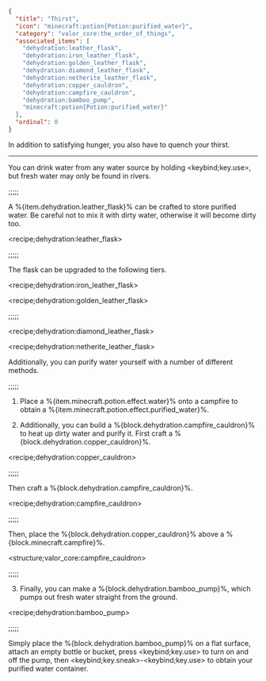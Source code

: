 ```json
{
  "title": "Thirst",
  "icon": "minecraft:potion{Potion:purified_water}",
  "category": "valor_core:the_order_of_things",
  "associated_items": [
    "dehydration:leather_flask",
    "dehydration:iron_leather_flask",
    "dehydration:golden_leather_flask",
    "dehydration:diamond_leather_flask",
    "dehydration:netherite_leather_flask",
    "dehydration:copper_cauldron",
    "dehydration:campfire_cauldron",
    "dehydration:bamboo_pump",
    "minecraft:potion{Potion:purified_water}"
  ],
  "ordinal": 0
}
```

In addition to satisfying hunger, you also have to quench your thirst.

---

You can drink water from any water source by holding <keybind;key.use>, but fresh water may only be found in rivers.

;;;;;

A %{item.dehydration.leather_flask}% can be crafted to store purified water. Be careful not to mix it with dirty water,
otherwise it will become dirty too.

<recipe;dehydration:leather_flask>

;;;;;

The flask can be upgraded to the following tiers.

<recipe;dehydration:iron_leather_flask>

<recipe;dehydration:golden_leather_flask>

;;;;;

<recipe;dehydration:diamond_leather_flask>

<recipe;dehydration:netherite_leather_flask>

Additionally, you can purify water yourself with a number of different methods.

;;;;;

1. Place a %{item.minecraft.potion.effect.water}% onto a campfire to obtain a
   %{item.minecraft.potion.effect.purified_water}%.

2. Additionally, you can build a %{block.dehydration.campfire_cauldron}% to heat up dirty water and purify it. First
   craft a %{block.dehydration.copper_cauldron}%.

<recipe;dehydration:copper_cauldron>

;;;;;

Then craft a %{block.dehydration.campfire_cauldron}%.

<recipe;dehydration:campfire_cauldron>

;;;;;

Then, place the %{block.dehydration.copper_cauldron}% above a %{block.minecraft.campfire}%.

<structure;valor_core:campfire_cauldron>

;;;;;

3. Finally, you can make a %{block.dehydration.bamboo_pump}%, which pumps out fresh water straight from the ground.

<recipe;dehydration:bamboo_pump>

;;;;;

Simply place the %{block.dehydration.bamboo_pump}% on a flat surface, attach an empty bottle or bucket, press <keybind;key.use> to turn on and off the pump, then <keybind;key.sneak>-<keybind;key.use> to obtain your purified water
container.